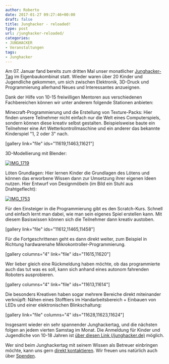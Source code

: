 ```yaml
---
author: Roberto
date: 2017-01-27 09:27:46+00:00
draft: false
title: Junghacker - reloaded!
type: post
url: /junghacker-reloaded/
categories:
- JUNGHACKER
- Veranstaltungen
tags:
- Junghacker
---
```


Am 07. Januar fand bereits zum dritten Mal unser monatlicher [Junghacker-Tag](/junghacker.de) im Eigenbaukombinat statt. Wieder waren über 20 Kinder und Jugendliche gekommen, um sich zwischen Elektronik, 3D-Druck und Programmierung allerhand Neues und Interessantes anzueignen.<!-- more -->

Dank der Hilfe von 10-15 freiwilligen Mentoren aus verschiedenen Fachbereichen können wir unter anderem folgende Stationen anbieten:

Minecraft-Programmierung und die Erstellung von Texture-Packs:
Hier finden unsere Teilnehmer nicht einfach nur die Welt eines Computerspiels, sondern können diese kreativ selbst gestalten.
Beispielsweise baute ein Teilnehmer eine Art Wetterkontrollmaschine und ein anderer das bekannte Kinderspiel "1, 2 oder 3" nach.

[gallery link="file" ids="11619,11463,11621"]

3D-Modellierung mit Blender:

[![IMG_1719](https://eigenbaukombinat.de/wp-content/uploads/2017/01/IMG_1719-1024x683.jpg)
](https://eigenbaukombinat.de/wp-content/uploads/2017/01/IMG_1719.jpg)

Löten Grundlagen:
Hier lernen Kinder die Grundlagen des Lötens und können das erworbene Wissen dann zur Umsetzung ihrer eigenen Ideen nutzen.
Hier Entwurf von Designmöbeln (im Bild ein Stuhl aus Drahtgeflecht):

[![IMG_1753](https://eigenbaukombinat.de/wp-content/uploads/2017/01/IMG_1753-1024x683.jpg)
](https://eigenbaukombinat.de/wp-content/uploads/2017/01/IMG_1753.jpg)

Für den Einsteiger in die Programmierung gibt es den Scratch-Kurs.
Schnell und einfach lernt man dabei, wie man sein eigenes Spiel erstellen kann. Mit diesem Basiswissen können sich die Teilnehmer dann kreativ austoben.

[gallery link="file" ids="11612,11465,11458"]

Für die Fortgeschrittenen geht es dann direkt weiter, zum Beispiel in Richtung hardwarenahe Mikrokontroller-Programmierung.

[gallery columns="4" link="file" ids="11615,11620"]

Wer lieber gleich eine Rückmeldung haben möchte, ob das programmierte auch das tut was es soll, kann sich anhand eines autonom fahrenden Roboters ausprobieren.

[gallery columns="4" link="file" ids="11613,11614"]

Die besonders Kreativen haben sogar mehrere Bereiche direkt miteinander verknüpft: Nähen eines Stofftiers im Handarbeitsbereich + Einbauen von LEDs und einer elektronischen Blinkschaltung:

[gallery link="file" columns="4" ids="11628,11623,11624"]

Insgesamt wieder ein sehr spannender Junghackertag, und die nächsten folgen an jedem vierten Samstag im Monat. Die Anmeldung für Kinder und Jugendliche von 10-18 Jahren ist [über diesen Link (/junghacker.de)](/junghacker.de) möglich.

Wer sind beim Junghackertag mit seinem Wissen als Betreuer einbringen möchte, kann uns gern [direkt kontaktieren](/kontakt/). Wir freuen uns natürlich auch über [Spenden](/unterstuetzen/).
